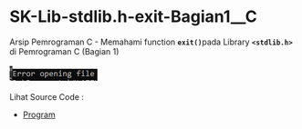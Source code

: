 # SK-Lib-stdlib.h-exit-Bagian1__C
Arsip Pemrograman C - Memahami function <code><b>exit()</b></code>pada Library <code><b>&lt;stdlib.h></b></code> di Pemrograman C (Bagian 1)<br><br>
<img src="https://github.com/RizkyKhapidsyah/SK-Lib-stdlib.h-exit-Bagian1__C/blob/master/SK-Lib-stdlib.h-exit-Bagian1__C/x64/result/001.PNG"><br><br>
Lihat Source Code : <br>
- <a href="https://github.com/RizkyKhapidsyah/SK-Lib-stdlib.h-exit-Bagian1__C/blob/master/SK-Lib-stdlib.h-exit-Bagian1__C/Source.c">Program</a>
